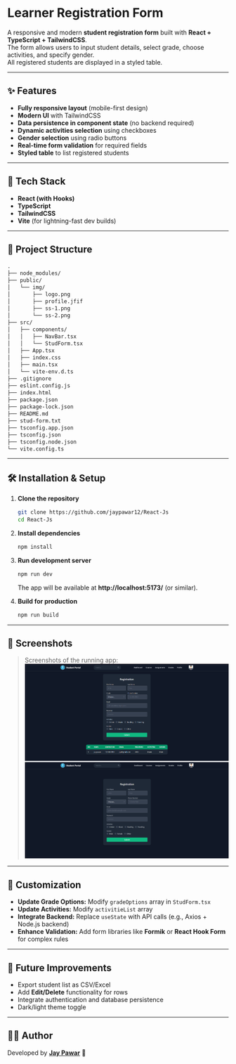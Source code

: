 # Learner Registration Form

A responsive and modern **student registration form** built with **React + TypeScript + TailwindCSS**.  
The form allows users to input student details, select grade, choose activities, and specify gender.  
All registered students are displayed in a styled table.  

---

## ✨ Features  
- **Fully responsive layout** (mobile-first design)  
- **Modern UI** with TailwindCSS  
- **Data persistence in component state** (no backend required)  
- **Dynamic activities selection** using checkboxes  
- **Gender selection** using radio buttons  
- **Real-time form validation** for required fields  
- **Styled table** to list registered students  

---

## 🚀 Tech Stack  
- **React (with Hooks)**  
- **TypeScript**  
- **TailwindCSS**  
- **Vite** (for lightning-fast dev builds)  

---

## 📂 Project Structure  

```
.
├── node_modules/          
├── public/                
│   └── img/               
│       ├── logo.png
│       ├── profile.jfif
│       ├── ss-1.png
│       └── ss-2.png
├── src/
│   ├── components/
│   │   ├── NavBar.tsx
│   │   └── StudForm.tsx
│   ├── App.tsx
│   ├── index.css
│   ├── main.tsx
│   └── vite-env.d.ts
├── .gitignore
├── eslint.config.js
├── index.html
├── package.json
├── package-lock.json
├── README.md
├── stud-form.txt
├── tsconfig.app.json
├── tsconfig.json
├── tsconfig.node.json
└── vite.config.ts
```

---

## 🛠️ Installation & Setup  

1. **Clone the repository**  
   ```bash
   git clone https://github.com/jaypawar12/React-Js
   cd React-Js
   ```

2. **Install dependencies**  
   ```bash
   npm install
   ```

3. **Run development server**  
   ```bash
   npm run dev
   ```
   The app will be available at **http://localhost:5173/** (or similar).

4. **Build for production**  
   ```bash
   npm run build
   ```

---

## 📸 Screenshots  

> Screenshots of the running app:  
> ![Form Screenshot](public/img/ss-1.png)  
> ![Table Screenshot](public/img/ss-2.png)  

---

## 🧩 Customization  

- **Update Grade Options:** Modify `gradeOptions` array in `StudForm.tsx`  
- **Update Activities:** Modify `activitieList` array  
- **Integrate Backend:** Replace `useState` with API calls (e.g., Axios + Node.js backend)  
- **Enhance Validation:** Add form libraries like **Formik** or **React Hook Form** for complex rules  

---

## 🔮 Future Improvements  

- Export student list as CSV/Excel  
- Add **Edit/Delete** functionality for rows  
- Integrate authentication and database persistence  
- Dark/light theme toggle  

---

## 👨‍💻 Author  
Developed by **[Jay Pawar](https://github.com/jaypawar12)** 🚀  
